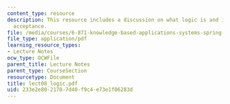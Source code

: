 ```yaml
---
content_type: resource
description: This resource includes a discussion on what logic is and its universal
  acceptance.
file: /media/courses/6-871-knowledge-based-applications-systems-spring-2005/233e2e8021787d40f9c4e73e1f06283d_lect08_logic.pdf
file_type: application/pdf
learning_resource_types:
- Lecture Notes
ocw_type: OCWFile
parent_title: Lecture Notes
parent_type: CourseSection
resourcetype: Document
title: lect08_logic.pdf
uid: 233e2e80-2178-7d40-f9c4-e73e1f06283d
---
```

